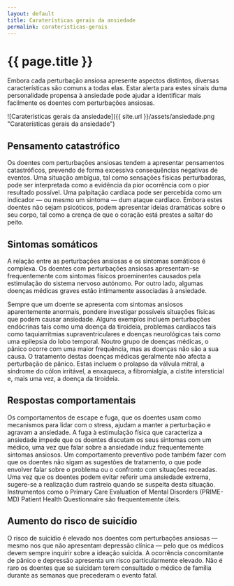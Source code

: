 ```yaml
---
layout: default
title: Caraterísticas gerais da ansiedade
permalink: carateristicas-gerais
---
```


# {{ page.title }}

Embora cada perturbação ansiosa apresente aspectos distintos, diversas características são comuns a todas elas. Estar alerta para estes sinais duma personalidade propensa à ansiedade pode ajudar a identificar mais facilmente os doentes com perturbações ansiosas.

![Caraterísticas gerais da ansiedade]({{ site.url }}/assets/ansiedade.png "Caraterísticas gerais da ansiedade")

## Pensamento catastrófico

Os doentes com perturbações ansiosas tendem a apresentar pensamentos catastróficos, prevendo de forma excessiva consequências negativas de eventos. Uma situação ambígua, tal como sensações físicas perturbadoras, pode ser interpretada como a evidência da pior ocorrência com o pior resultado possível. Uma palpitação cardíaca pode ser percebida como um indicador — ou mesmo um sintoma — dum ataque cardíaco. Embora estes doentes não sejam psicóticos, podem apresentar ideias dramáticas sobre o seu corpo, tal como a crença de que o coração está prestes a saltar do peito.

## Sintomas somáticos

A relação entre as perturbações ansiosas e os sintomas somáticos é complexa. Os doentes com perturbações ansiosas apresentam-se frequentemente com sintomas físicos proeminentes causados pela estimulação do sistema nervoso autónomo. Por outro lado, algumas doenças médicas graves estão intimamente associadas à ansiedade.

Sempre que um doente se apresenta com sintomas ansiosos aparentemente anormais, pondere investigar possíveis situações físicas que podem causar ansiedade. Alguns exemplos incluem perturbações endócrinas tais como uma doença da tiroideia, problemas cardíacos tais como taquiarritmias supraventriculares e doenças neurológicas tais como uma epilepsia do lobo temporal. Noutro grupo de doenças médicas, o pânico ocorre com uma maior frequência, mas as doenças não são a sua causa. O tratamento destas doenças médicas geralmente não afecta a perturbação de pânico. Estas incluem o prolapso da válvula mitral, a síndrome do cólon irritável, a enxaqueca, a fibromialgia, a cistite intersticial e, mais uma vez, a doença da tiroideia.

## Respostas comportamentais

Os comportamentos de escape e fuga, que os doentes usam como mecanismos para lidar com o stress, ajudam a manter a perturbação e agravam a ansiedade. A fuga à estimulação física que caracteriza a ansiedade impede que os doentes discutam os seus sintomas com um médico, uma vez que falar sobre a ansiedade induz frequentemente sintomas ansiosos. Um comportamento preventivo pode também fazer com que os doentes não sigam as sugestões de tratamento, o que pode envolver falar sobre o problema ou o confronto com situações receadas. Uma vez que os doentes podem evitar referir uma ansiedade extrema, sugere-se a realização dum rastreio quando se suspeita desta situação. Instrumentos como o Primary Care Evaluation of Mental Disorders (PRIME-MD) Patient Health Questionnaire são frequentemente úteis.

## Aumento do risco de suicídio

O risco de suicídio é elevado nos doentes com perturbações ansiosas — mesmo nos que não apresentam depressão clínica — pelo que os médicos devem sempre inquirir sobre a ideação suicida. A ocorrência concomitante de pânico e depressão apresenta um risco particularmente elevado. Não é raro os doentes que se suicidam terem consultado o médico de família durante as semanas que precederam o evento fatal.
